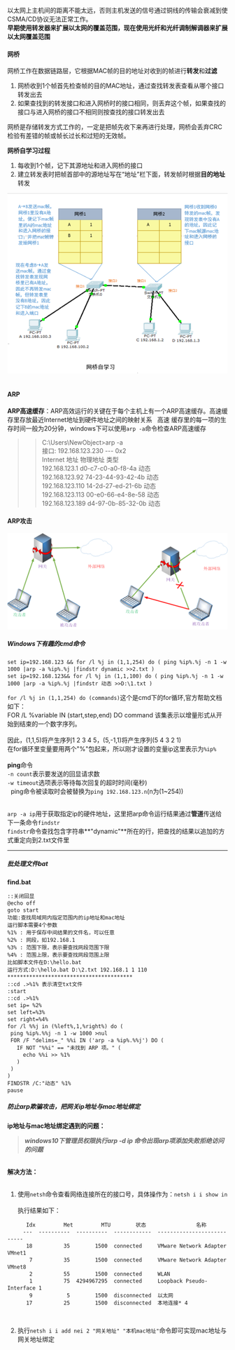以太网上主机间的距离不能太远，否则主机发送的信号通过铜线的传输会衰减到使CSMA/CD协议无法正常工作。<br>
**早期使用转发器来扩展以太网的覆盖范围，现在使用光纤和光纤调制解调器来扩展以太网覆盖范围**

#### 网桥  
网桥工作在数据链路层，它根据MAC帧的目的地址对收到的帧进行**转发**和**过滤**   
1. 网桥收到1个帧首先检查帧的目的MAC地址，通过查找转发表查看从哪个接口转发出去    
2. 如果查找到的转发接口和进入网桥时的接口相同，则丢弃这个帧，如果查找的接口与进入网桥的接口不相同则按查找的接口转发出去


网桥是存储转发方式工作的，一定是把帧先收下来再进行处理，网桥会丢弃CRC检验有差错的帧或帧长过长和过短的无效帧。



**网桥自学习过程**

1. 每收到1个帧，记下其源地址和进入网桥的接口
2. 建立转发表时把帧首部中的源地址写在“地址”栏下面，转发帧时根据**目的地址**转发   

![网桥自学习](https://github.com/HurricanGod/Home/blob/master/img/networkbridge.png)
 
#### ARP
**ARP高速缓存**：ARP高效运行的关键在于每个主机上有一个ARP高速缓存。高速缓存里存放最近Internet地址到硬件地址之间的映射关系   
高速 缓存里的每一项的生存时间一般为20分钟，windows下可以使用`arp -a`命令检查ARP高速缓存    
>>C:\Users\NewObject>arp -a   
  接口: 192.168.123.230 --- 0x2   
  Internet 地址         物理地址                类型   
  192.168.123.1         d0-c7-c0-a0-f8-4a     动态   
  192.168.123.92        74-23-44-93-42-4b     动态   
  192.168.123.110       14-2d-27-ed-21-6b     动态   
  192.168.123.113       00-e0-66-e4-8e-58     动态    
  192.168.123.189       d4-97-0b-85-32-0b     动态     


#### ARP攻击
![ARP攻击](https://github.com/HurricanGod/Home/blob/master/img/arp%E6%94%BB%E5%87%BB.png)
##### Windows下有趣的cmd命令  
```shell
set ip=192.168.123 && for /l %j in (1,1,254) do ( ping %ip%.%j -n 1 -w 1000 |arp -a %ip%.%j |findstr dynamic >>2.txt )
set ip=192.168.123&& for /l %j in (1,1,100) do ( ping %ip%.%j -n 1 -w 1000 |arp -a %ip%.%j |findstr 动态 >>D:\1.txt )
```
``for /l %j in (1,1,254) do (commands)``这个是cmd下的for循环,官方帮助文档如下：<br>
FOR /L %variable IN (start,step,end) DO command    该集表示以增量形式从开始到结束的一个数字序列。<br>    
因此，(1,1,5)将产生序列1 2 3 4 5，(5,-1,1)将产生序列(5 4 3 2 1)<br>
在for循环里变量要用两个"%"包起来，所以刚才设置的变量ip这里表示为`%ip%`<br><br>
**ping**命令<br>
`-n count`表示要发送的回显请求数<br/>
`-w timeout`选项表示等待每次回复的超时时间(毫秒) <br>  
ping命令被读取时会被替换为``ping 192.168.123.n``(n为(1~254))  <br> <br>

`arp -a ip`用于获取指定ip的硬件地址，这里把arp命令运行结果通过**管道**传送给下一条命令``findstr``  <br> 
``findstr``命令查找包含字符串**"dynamic"**所在的行，把查找的结果以追加的方式重定向到2.txt文件里 <br>

-------

 ##### 批处理文件bat
 **find.bat**
 ```shell
 ::关闭回显
 @echo off
goto start
功能:查找局域网内指定范围内的ip地址和mac地址
运行脚本需要4个参数
%1% : 用于保存中间结果的文件名，可以任意
%2% : 网段，如192.168.1
%3% : 范围下限，表示要查找网段范围下限
%4% : 范围上限，表示要查找网段范围上限
比如脚本文件在D:\hello.bat
运行方式:D:\hello.bat D:\2.txt 192.168.1 1 110
****************************************
::cd .>%1% 表示清空txt文件
:start
::cd .>%1%
set ip= %2%
set left=%3%
set right=%4%
for /l %%j in (%left%,1,%right%) do (
  ping %ip%.%%j -n 1 -w 1000 >nul
  FOR /F "delims=_" %%i IN ('arp -a %ip%.%%j') DO (
    IF NOT "%%i" == "未找到 ARP 项。" (
      echo %%i >> %1%
    )
  )
)
FINDSTR /C:"动态" %1%
pause
 ```
 
 ##### 防止arp欺骗攻击，把网关ip地址与mac地址绑定
 **ip地址与mac地址绑定遇到的问题：**<br>
 >***windows10下管理员权限执行arp -d ip 命令出现arp项添加失败拒绝访问的问题***    
 
 <br>**解决方法：**<br><br>
 
 1. 使用`netsh`命令查看网络连接所在的接口号，具体操作为：``netsh i i show in`` <br>   
 执行结果如下：<br>
 
 >>>>

       
          Idx         Met         MTU        状态                名称
         ---  ----------  ----------  ------------  ---------------------------
          18          35        1500  connected     VMware Network Adapter VMnet1
           7          35        1500  connected     VMware Network Adapter VMnet8
           2          55        1500  connected     WLAN
           1          75  4294967295  connected     Loopback Pseudo-Interface 1
           9           5        1500  disconnected  以太网
          17          25        1500  disconnected  本地连接* 4
         
 <br>
 
 2. 执行``netsh i i add nei 2 "网关地址" "本机mac地址"``命令即可实现mac地址与网关地址绑定
 
